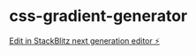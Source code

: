 # css-gradient-generator

[Edit in StackBlitz next generation editor ⚡️](https://stackblitz.com/~/github.com/onesamket/css-gradient-generator)